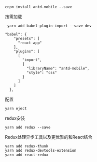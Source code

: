 ```
cnpm install antd-mobile --save
```

按需加载

```
 yarn add babel-plugin-import --save-dev
```

```
"babel": {
    "presets": [
      "react-app"
    ],
    "plugins": [
      [
        "import",
        {
          "libraryName": "antd-mobile",
          "style": "css"
        }
      ]
    ]
  },
```

配置

```
yarn eject
```

redux安装

```
yarn add redux --save
```

Redux处理异步工具以及更优雅的和React结合

```
yarn add redux-thunk
yarn add redux-devtools-extension
yarn add react-redux
```



